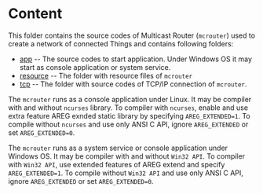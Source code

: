 # Content

This folder contains the source codes of Multicast Router (`mcrouter`) used to create a network of connected Things and contains following folders:

* [app](./app)              -- The source codes to start application. Under Windows OS it may start as console application or system service.
* [resource](./resource)    -- The folder with resource files of `mcrouter`
* [tcp](./tcp)              -- The folder with source codes of TCP/IP connection of `mcrouter`.

The `mcrouter` runs as a console application under Linux. It may be compiler with and without `ncurses` library. To compiler with `ncurses`, enable and use extra feature AREG exnded static library by specifying `AREG_EXTENDED=1`. To compile without `ncurses` and use only ANSI C API, ignore `AREG_EXTENDED` or set `AREG_EXTENDED=0`.

The `mcrouter` runs as a system service or console application under Windows OS. It may be compiler with and without `Win32 API`. To compiler with `Win32 API`, use extended features of AREG extend and specify `AREG_EXTENDED=1`. To compile without `Win32 API` and use only ANSI C API, ignore `AREG_EXTENDED` or set `AREG_EXTENDED=0`.
